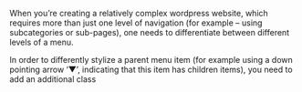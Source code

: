 When you’re creating a relatively complex wordpress website, which requires more than just one level of navigation (for example – using subcategories or sub-pages), one needs to differentiate between different levels of a menu.

In order to differently stylize a parent menu item (for example using a down pointing arrow ‘▼’, indicating that this item has children items), you need to add an additional class
